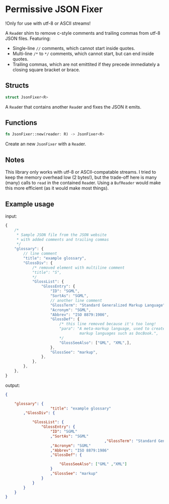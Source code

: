 # Permissive JSON Fixer

!Only for use with utf-8 or ASCII streams!

A `Read`er shim to remove c-style comments and trailing commas from utf-8 JSON
files. Featuring:

- Single-line `//` comments, which cannot start inside quotes.
- Multi-line `/*` to `*/` comments, which cannot start, but can end inside
quotes.
- Trailing commas, which are not emittited if they precede immediately a
closing square bracket or brace.

## Structs
```rust
struct JsonFixer<R>
```

A `Read`er that contains another `Read`er and fixes the
JSON it emits.

## Functions

```rust
fn JsonFixer::new(reader: R) -> JsonFixer<R>
```

Create an new `JsonFixer` with a `Read`er.

## Notes

This library only works with utf-8 or ASCII-compatable streams. I tried to keep
the memory overhead low (2 bytes!), but the trade-off here is many (many) calls
to `read` in the contained `Read`er. Using a `BufReader` would make this more
efficient (as it would make most things).

## Example usage

input:

```javascript
{
    /*
     * Sample JSON file from the JSON website
     * with added comments and trailing commas
     */
    "glossary": {
        // line comment
        "title": "example glossary",
        "GlossDiv": {
            /* removed element with multiline comment
            "title": "S",
            */
            "GlossList": {
                "GlossEntry": {
                    "ID": "SGML",
                    "SortAs": "SGML",
                    // another line comment
                    "GlossTerm": "Standard Generalized Markup Language",
                    "Acronym": "SGML",
                    "Abbrev": "ISO 8879:1986",
                    "GlossDef": {
                        /* this line removed because it's too long! 
                        "para": "A meta-markup language, used to create
                                 markup languages such as DocBook.",
                        */
                        "GlossSeeAlso": ["GML", "XML",],
                    },
                    "GlossSee": "markup",
                },
            },
        },
    },
}
```

output:

```json
{

    "glossary": {
                    "title": "example glossary"
        ,"GlossDiv": {

            "GlossList": {
                "GlossEntry": {
                    "ID": "SGML"
                    ,"SortAs": "SGML"
                                            ,"GlossTerm": "Standard Generalized Markup Language"
                    ,"Acronym": "SGML"
                    ,"Abbrev": "ISO 8879:1986"
                    ,"GlossDef": {

                        "GlossSeeAlso": ["GML" ,"XML"]
                    }
                    ,"GlossSee": "markup"
                }
            }
        }
    }
}
```
